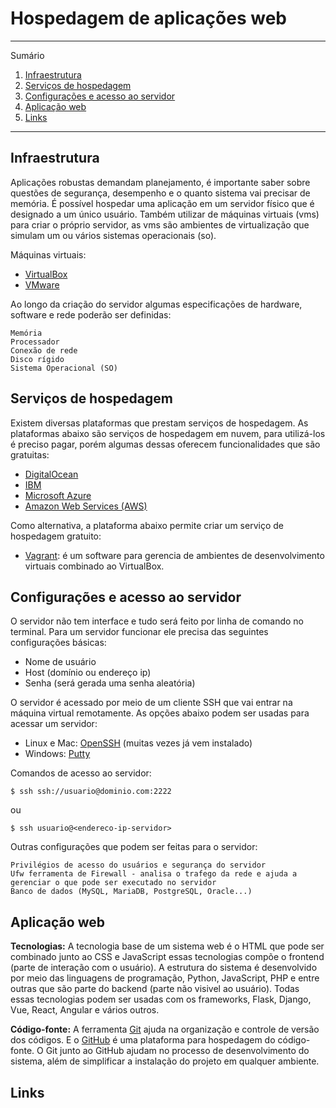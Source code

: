 # Hospedagem de aplicações web

*******
Sumário
 1. [Infraestrutura](#infraestrutura)
 2. [Serviços de hospedagem](#servicos)
 3. [Configurações e acesso ao servidor](#servidor)
 4. [Aplicação web](#aplicacao)
 5. [Links](#links)

*******

<div id='infraestrutura'/>

## Infraestrutura

Aplicações robustas demandam planejamento, é importante saber sobre questões de segurança, desempenho e o quanto sistema vai precisar de memória. É possível hospedar uma aplicação em um servidor físico que é designado a um único usuário. Também utilizar de máquinas virtuais (vms) para criar o próprio servidor, as vms são ambientes de virtualização que simulam um ou vários sistemas operacionais (so). 

Máquinas virtuais:

- [VirtualBox](https://www.virtualbox.org/)
- [VMware](https://www.vmware.com/br.html)

Ao longo da criação do servidor algumas especificações de hardware, software e rede poderão ser definidas:

    Memória
    Processador
    Conexão de rede
    Disco rígido
    Sistema Operacional (SO)

<div id='servicos'/>

## Serviços de hospedagem

Existem diversas plataformas que prestam serviços de hospedagem. As plataformas abaixo são serviços de hospedagem em nuvem, para utilizá-los é preciso pagar, porém algumas dessas oferecem funcionalidades que são gratuitas:

- [DigitalOcean](https://www.digitalocean.com/)
- [IBM](https://www.ibm.com/br-pt)
- [Microsoft Azure](https://azure.microsoft.com/pt-br/) 
- [Amazon Web Services (AWS)](https://aws.amazon.com/pt/)

Como alternativa, a plataforma abaixo permite criar um serviço de hospedagem gratuito:

- [Vagrant](https://www.vagrantup.com/): é um software para gerencia de ambientes de desenvolvimento virtuais combinado ao VirtualBox.

<div id='servidor'/>

## Configurações e acesso ao servidor

O servidor não tem interface e tudo será feito por linha de comando no terminal. Para um servidor funcionar ele precisa das seguintes configurações básicas:

- Nome de usuário
- Host (domínio ou endereço ip)
- Senha (será gerada uma senha aleatória)

O servidor é acessado por meio de um cliente SSH que vai entrar na máquina virtual remotamente. As opções abaixo podem ser usadas para acessar um servidor:

- Linux e Mac: [OpenSSH](https://www.openssh.com/) (muitas vezes já vem instalado)
- Windows: [Putty](https://www.putty.org/)

Comandos de acesso ao servidor:

`$ ssh ssh://usuario@dominio.com:2222` 

ou 

`$ ssh usuario@<endereco-ip-servidor>`

Outras configurações que podem ser feitas para o servidor:

    Privilégios de acesso do usuários e segurança do servidor
    Ufw ferramenta de Firewall - analisa o trafego da rede e ajuda a gerenciar o que pode ser executado no servidor 
    Banco de dados (MySQL, MariaDB, PostgreSQL, Oracle...)
    
<div id='aplicacao'/>

## Aplicação web

**Tecnologias:** A tecnologia base de um sistema web é o HTML que pode ser combinado junto ao CSS e JavaScript essas tecnologias compõe o frontend (parte de interação com o usuário). A estrutura do sistema é desenvolvido por meio das linguagens de programação, Python, JavaScript, PHP e entre outras que são parte do backend (parte não visivel ao usuário). Todas essas tecnologias podem ser usadas com os frameworks, Flask, Django, Vue, React, Angular e vários outros.

**Código-fonte:** A ferramenta [Git](https://git-scm.com/) ajuda na organização e controle de versão dos códigos. E o [GitHub](https://github.com/) é uma plataforma para hospedagem do código-fonte. O Git junto ao GitHub ajudam no processo de desenvolvimento do sistema, além de simplificar a instalação do projeto em qualquer ambiente.

<div id='links'/>

## Links
